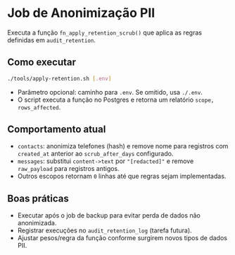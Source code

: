 # Job de Anonimização PII

Executa a função `fn_apply_retention_scrub()` que aplica as regras definidas em `audit_retention`.

## Como executar

```bash
./tools/apply-retention.sh [.env]
```

- Parâmetro opcional: caminho para `.env`. Se omitido, usa `./.env`.
- O script executa a função no Postgres e retorna um relatório `scope, rows_affected`.

## Comportamento atual

- `contacts`: anonimiza telefones (hash) e remove nome para registros com `created_at` anterior ao `scrub_after_days` configurado.
- `messages`: substitui `content->text` por `"[redacted]"` e remove `raw_payload` para registros antigos.
- Outros escopos retornam `0` linhas até que regras sejam implementadas.

## Boas práticas

- Executar após o job de backup para evitar perda de dados não anonimizada.
- Registrar execuções no `audit_retention_log` (tarefa futura).
- Ajustar pesos/regra da função conforme surgirem novos tipos de dados PII.
